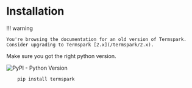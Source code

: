 # Installation

!!! warning

    You're browsing the documentation for an old version of Termspark.
    Consider upgrading to Termspark [2.x](/termspark/2.x).

Make sure you got the right python version.

![PyPI - Python Version](https://img.shields.io/pypi/pyversions/termspark)

```bash
    pip install termspark
```
